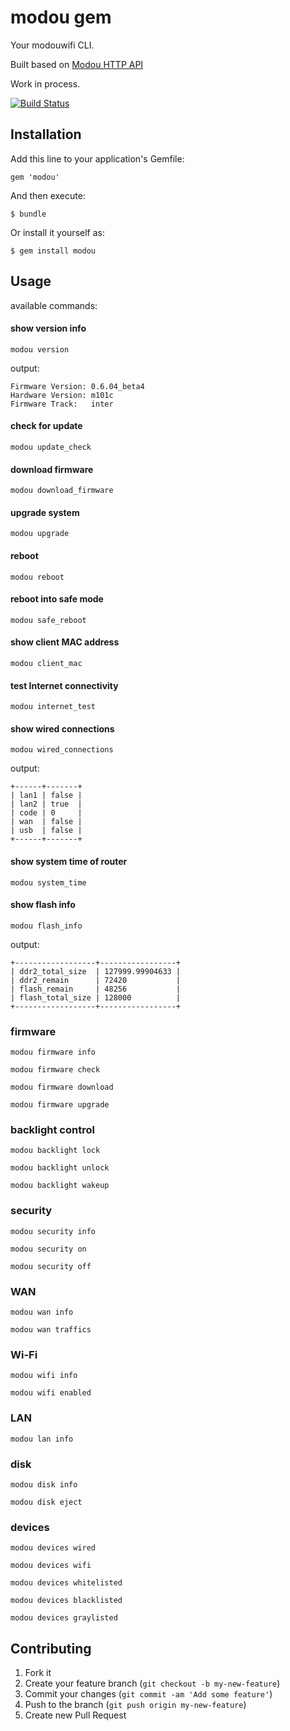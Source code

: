 # modou gem

Your modouwifi CLI.

Built based on [Modou HTTP API](https://github.com/modouwifi/modouwifi-api)

Work in process.

[![Build Status](https://travis-ci.org/modouwifi/modou-gem.svg?branch=master)](https://travis-ci.org/modouwifi/modou-gem)

## Installation

Add this line to your application's Gemfile:

    gem 'modou'

And then execute:

    $ bundle

Or install it yourself as:

    $ gem install modou

## Usage

available commands:

#### show version info

    modou version

output:

```
Firmware Version: 0.6.04_beta4
Hardware Version: m101c
Firmware Track:   inter
```

#### check for update

    modou update_check

#### download firmware

    modou download_firmware

#### upgrade system

    modou upgrade

#### reboot

    modou reboot

#### reboot into safe mode

    modou safe_reboot

#### show client MAC address

    modou client_mac

#### test Internet connectivity

    modou internet_test

#### show wired connections

    modou wired_connections

output:

```
+------+-------+
| lan1 | false |
| lan2 | true  |
| code | 0     |
| wan  | false |
| usb  | false |
+------+-------+
```

#### show system time of router

    modou system_time

#### show flash info

    modou flash_info

output:

```
+------------------+-----------------+
| ddr2_total_size  | 127999.99904633 |
| ddr2_remain      | 72420           |
| flash_remain     | 48256           |
| flash_total_size | 128000          |
+------------------+-----------------+
```

### firmware

    modou firmware info

    modou firmware check

    modou firmware download

    modou firmware upgrade

### backlight control

    modou backlight lock

    modou backlight unlock

    modou backlight wakeup

### security

    modou security info

    modou security on

    modou security off

### WAN

    modou wan info

    modou wan traffics

### Wi-Fi

    modou wifi info

    modou wifi enabled

### LAN

    modou lan info

### disk

    modou disk info

    modou disk eject

### devices

    modou devices wired

    modou devices wifi

    modou devices whitelisted

    modou devices blacklisted

    modou devices graylisted

## Contributing

1. Fork it
2. Create your feature branch (`git checkout -b my-new-feature`)
3. Commit your changes (`git commit -am 'Add some feature'`)
4. Push to the branch (`git push origin my-new-feature`)
5. Create new Pull Request
